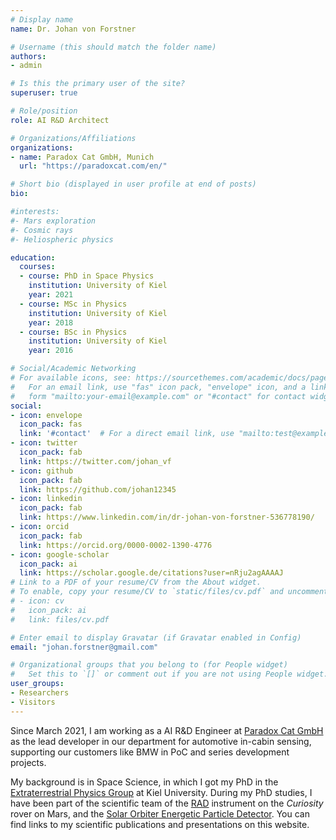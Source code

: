 ```yaml
---
# Display name
name: Dr. Johan von Forstner

# Username (this should match the folder name)
authors:
- admin

# Is this the primary user of the site?
superuser: true

# Role/position
role: AI R&D Architect

# Organizations/Affiliations
organizations:
- name: Paradox Cat GmbH, Munich
  url: "https://paradoxcat.com/en/"

# Short bio (displayed in user profile at end of posts)
bio: 

#interests:
#- Mars exploration
#- Cosmic rays
#- Heliospheric physics

education:
  courses:
  - course: PhD in Space Physics
    institution: University of Kiel
    year: 2021
  - course: MSc in Physics
    institution: University of Kiel
    year: 2018
  - course: BSc in Physics
    institution: University of Kiel
    year: 2016

# Social/Academic Networking
# For available icons, see: https://sourcethemes.com/academic/docs/page-builder/#icons
#   For an email link, use "fas" icon pack, "envelope" icon, and a link in the
#   form "mailto:your-email@example.com" or "#contact" for contact widget.
social:
- icon: envelope
  icon_pack: fas
  link: '#contact'  # For a direct email link, use "mailto:test@example.org".
- icon: twitter
  icon_pack: fab
  link: https://twitter.com/johan_vf
- icon: github
  icon_pack: fab
  link: https://github.com/johan12345
- icon: linkedin
  icon_pack: fab
  link: https://www.linkedin.com/in/dr-johan-von-forstner-536778190/
- icon: orcid
  icon_pack: fab
  link: https://orcid.org/0000-0002-1390-4776
- icon: google-scholar
  icon_pack: ai
  link: https://scholar.google.de/citations?user=nRju2agAAAAJ
# Link to a PDF of your resume/CV from the About widget.
# To enable, copy your resume/CV to `static/files/cv.pdf` and uncomment the lines below.
# - icon: cv
#   icon_pack: ai
#   link: files/cv.pdf

# Enter email to display Gravatar (if Gravatar enabled in Config)
email: "johan.forstner@gmail.com"

# Organizational groups that you belong to (for People widget)
#   Set this to `[]` or comment out if you are not using People widget.
user_groups:
- Researchers
- Visitors
---
```


Since March 2021, I am working as a AI R&D Engineer at [Paradox Cat GmbH](https://paradoxcat.com/en) as the lead developer in our department for automotive in-cabin sensing, supporting our customers like BMW in PoC and series development projects.

My background is in Space Science, in which I got my PhD in the [Extraterrestrial Physics Group](https://www.physik.uni-kiel.de/de/institute/ieap/et) at
Kiel University. During my PhD studies, I have been part of the scientific team of the
[RAD](https://www.physik.uni-kiel.de/de/institute/ieap/ag-wimmer/msl) instrument on the *Curiosity* rover on Mars,
and the [Solar Orbiter Energetic Particle Detector](https://www.physik.uni-kiel.de/de/institute/ieap/ag-wimmer/solo). You can find links to my scientific publications and presentations on this website.
